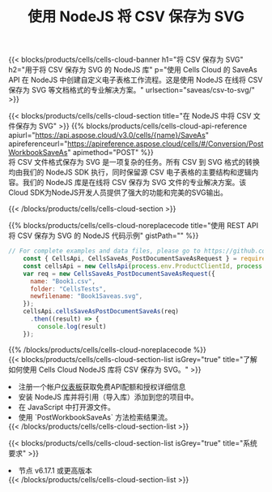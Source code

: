 ﻿---
title: 使用 NodeJS 将 CSV 保存为 SVG
description: 利用Aspose.Cells Cloud SDK for NodeJS将CSV格式文件保存为SVG格式文件。
kwords: Excel, Save CSV as SVG, REST, NodeJS
howto: How to save CSV as SVG using Aspose.Cells Cloud NodeJS library.
---
{{< blocks/products/cells/cells-cloud-banner h1="将 CSV 保存为 SVG" h2="用于将 CSV 保存为 SVG 的 NodeJS 库" p="使用 Cells Cloud 的 SaveAs API 在 NodeJS 中创建自定义电子表格工作流程。这是使用 NodeJS 在线将 CSV 保存为 SVG 等文档格式的专业解决方案。" urlsection="saveas/csv-to-svg/" >}}

{{< blocks/products/cells/cells-cloud-section title="在 NodeJS 中将 CSV 文件保存为 SVG" >}}
{{% blocks/products/cells/cells-cloud-api-reference apiurl="https://api.aspose.cloud/v3.0/cells/{name}/SaveAs" apireferenceurl="https://apireference.aspose.cloud/cells/#/Conversion/PostWorkbookSaveAs" apimethod="POST" %}}
<br/>
将 CSV 文件格式保存为 SVG 是一项复杂的任务。所有 CSV 到 SVG 格式的转换均由我们的 NodeJS SDK 执行，同时保留源 CSV 电子表格的主要结构和逻辑内容。我们的 NodeJS 库是在线将 CSV 保存为 SVG 文件的专业解决方案。该Cloud SDK为NodeJS开发人员提供了强大的功能和完美的SVG输出。

{{< /blocks/products/cells/cells-cloud-section >}}

{{% blocks/products/cells/cells-cloud-noreplacecode title="使用 REST API 将 CSV 保存为 SVG 的 NodeJS 代码示例" gistPath="" %}}
  
```js
// For complete examples and data files, please go to https://github.com/aspose-cells-cloud/aspose-cells-cloud-node/
    const { CellsApi, CellsSaveAs_PostDocumentSaveAsRequest } = require("asposecellscloud");
    const cellsApi = new CellsApi(process.env.ProductClientId, process.env.ProductClientSecret);
    var req = new CellsSaveAs_PostDocumentSaveAsRequest({
      name: "Book1.csv",
      folder: "CellsTests",
      newfilename: "Book1Saveas.svg",
    });
    cellsApi.cellsSaveAsPostDocumentSaveAs(req)
      .then((result) => {
        console.log(result)
    });
```
  
{{% /blocks/products/cells/cells-cloud-noreplacecode %}}
<br/>
{{< blocks/products/cells/cells-cloud-section-list isGrey="true" title="了解如何使用 Cells Cloud NodeJS 库将 CSV 保存为 SVG。" >}}
<li>注册一个帐户<a href="https://dashboard.aspose.cloud/">仪表板</a>获取免费API配额和授权详细信息</li>
<li>安装 NodeJS 库并将引用（导入库）添加到您的项目中。</li>
<li>在 JavaScript 中打开源文件。</li>
<li>使用 `PostWorkbookSaveAs` 方法检索结果流。</li>
{{< /blocks/products/cells/cells-cloud-section-list >}}

{{< blocks/products/cells/cells-cloud-section-list isGrey="true" title="系统要求" >}}
<li>节点 v6.17.1 或更高版本</li>
{{< /blocks/products/cells/cells-cloud-section-list >}}
